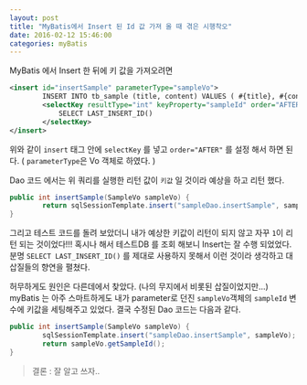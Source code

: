 ```yaml
---
layout: post
title: "MyBatis에서 Insert 된 Id 값 가져 올 때 겪은 시행착오"
date: 2016-02-12 15:46:00
categories: myBatis
---
```



MyBatis 에서 Insert 한 뒤에 키 값을 가져오려면


```xml
<insert id="insertSample" parameterType="sampleVo">
        INSERT INTO tb_sample (title, content) VALUES ( #{title}, #{content} )
        <selectKey resultType="int" keyProperty="sampleId" order="AFTER">
            SELECT LAST_INSERT_ID() 
        </selectKey>
</insert>
```

위와 같이 `insert` 태그 안에 `selectKey` 를 넣고 `order="AFTER"` 를 설정 해서 하면 된다. 
( `parameterType`은 Vo 객체로 하였다. )

Dao 코드 에서는 위 쿼리를 실행한 리턴 값이 `키값` 일 것이라 예상을 하고 리턴 했다. 

```java
public int insertSample(SampleVo sampleVo) {
        return sqlSessionTemplate.insert("sampleDao.insertSample", sampleVo);       
}
```

그리고 테스트 코드를 돌려 보았더니 내가 예상한 키값이 리턴이 되지 않고 자꾸 `1`이 리턴 되는 것이었다!!!
혹시나 해서 테스트DB 를 조회 해보니 Insert는 잘 수행 되었었다. 
분명 `SELECT LAST_INSERT_ID()` 를 제대로 사용하지 못해서 이런 것이라 생각하고 대삽질들의 향연을 펼쳤다. 

허무하게도 원인은 다른데에서 찾았다. (나의 무지에서 비롯된 삽질이었지만...) myBatis 는 아주 스마트하게도 내가 parameter로 던진 `sampleVo`객체의 `sampleId` 변수에 키값을 세팅해주고 있었다. 결국 수정된 Dao 코드는 다음과 같다.

```java
public int insertSample(SampleVo sampleVo) {
        sqlSessionTemplate.insert("sampleDao.insertSample", sampleVo);
        return sampleVo.getSampleId();
}
```

>결론 : 잘 알고 쓰자..
